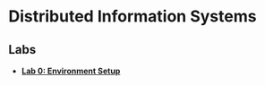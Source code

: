 # Distributed Information Systems

## Labs

- [**Lab 0: Environment Setup**](00.setup/setup.md#lab-0-environment-setup)
